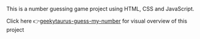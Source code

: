 This is a number guessing game project using HTML, CSS and JavaScript.

Click here 👉[geekytaurus-guess-my-number](https://drive.google.com/file/d/1Vq080YJBeLi9FvMvjqWB3KwVvp2_3Bsf/view?usp=sharing) for visual overview of this project


